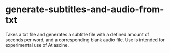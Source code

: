 # generate-subtitles-and-audio-from-txt
Takes a txt file and generates a subtitle file with a defined amount of seconds per word, and a corresponding blank audio file. Use is intended for experimental use of Atlascine.
